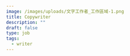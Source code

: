 ```yaml
---
image: /images/uploads/文字工作者_工作區域-1.png
title: Copywriter
description: ""
draft: false
type: job
tags:
  - writer
---
```

